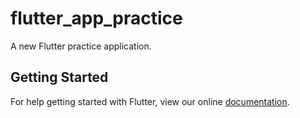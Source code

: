 # flutter_app_practice

A new Flutter practice application.

## Getting Started

For help getting started with Flutter, view our online
[documentation](https://flutter.io/).
